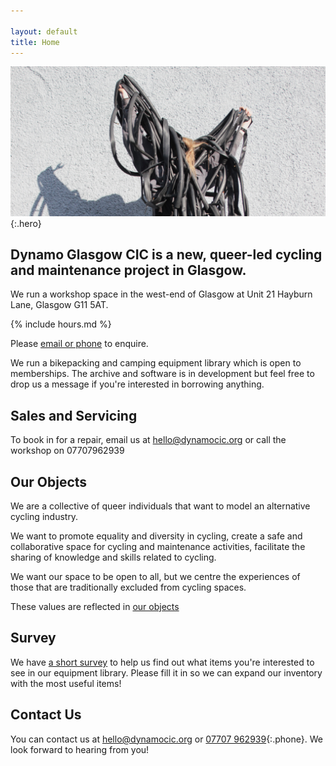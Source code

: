 ```yaml
---

layout: default
title: Home
---
```


![Sylwia covered in inner tubes](/media/tube.jpg){:.hero}


## Dynamo Glasgow CIC is a new, queer-led cycling and maintenance project in Glasgow.

We run a workshop space in the west-end of Glasgow at Unit 21 Hayburn Lane, Glasgow G11 5AT.

{% include hours.md %}

Please [email or phone](#contact-us) to enquire.

We run a bikepacking and camping equipment library which is open to memberships. The archive and software is in development but feel free to drop us a message if you're interested in borrowing anything.


## Sales and Servicing

To book in for a repair, email us at [hello@dynamocic.org](mailto:hello@dynamocic.org) or call the workshop on 07707962939

## Our Objects

We are a collective of queer individuals that want to model an alternative cycling industry.

We want to promote equality and diversity in cycling, create a safe and collaborative space for cycling and maintenance activities, facilitate the sharing of knowledge and skills related to cycling.

We want our space to be open to all, but we centre the experiences of those that are traditionally excluded from cycling spaces.

These values are reflected in [our objects](/objects)

## Survey

We have [a short survey](/survey) to help us find out what items you're interested to see in our equipment library. Please fill it in so we can expand our inventory with the most useful items!

## Contact Us

You can contact us at [hello@dynamocic.org](mailto:hello@dynamocic.org) or [07707 962939](tel:+447707962939){:.phone}. We look forward to hearing from you!
